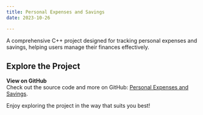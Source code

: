 ```yaml
---
title: Personal Expenses and Savings
date: 2023-10-26

---
```


A comprehensive C++ project designed for tracking personal expenses and savings, helping users manage their finances effectively.

## Explore the Project

**View on GitHub**  
   Check out the source code and more on GitHub: [Personal Expenses and Savings](https://github.com/reshmi-29/OOP-Project-Personal-Expenses-and-Savings.git).


Enjoy exploring the project in the way that suits you best!
